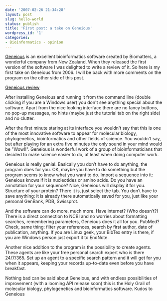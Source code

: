 ```yaml
---
date: '2007-02-26 21:34:28'
layout: post
slug: hello-world
status: publish
title: 'First post: a take on Geneious'
wordpress_id: '1'
categories:
- Bioinformatics - opinion
---
```


[Geneious](http://www.geneious.com) is an excellent bioinformatics software created by Biomatters, a wonderful company from New Zealand. When they released the first version of the software I was delighted to write a review of it. So here is my first take on Geneious from 2006. I will be back with more comments on the program on the other side of this post.

[Geneious review](http://www.genedrift.org/geneious.php)

After installing Geneious and running it from the command line (double clicking if you are a Windows user) you don't see anything special about the software. Apart from the nice looking interface there are no fancy buttons, no pop-up messages, no hints (maybe just the tutorial tab on the right side) and no clutter.

After the first minute staring at its interface you wouldn't say that this is one of the most innovative software to appear for molecular biology, phylogenetics, bioinformatics and other fields of science. You wouldn't say, but after playing for an extra five minutes the only sound in your mind would be "Wow!!". Geneious is wonderful work of a group of bioinformaticians that decided to make science easier to do, at least when doing computer work.

Geneious is really genial. Basically you don’t have to do anything, the program does for you. OK, maybe you have to do something but the program seems to know what you want to do. Import a sequence into it: Geneious knows if it is nucleotides or amino acids. Do you have an annotation for your sequence? Nice, Geneious will display it for you. Structure of your protein? There it is, just select the tab. You don’t have to save anything: it is already there automatically saved for you, just like your personal GenBank, PDB, Swissprot.

And the software can do more, much more. Have internet? (Who doesn’t?) There is a direct connection to NCBI and no worries about formatting searches, remembering parameters, Geneious does it all for you. PubMed? Check, same thing: filter your references, search by first author, date of publication, anything. If you are Linux geek, your BibTex entry is there, if you are Windows person just export it to EndNote.

Another nice addition to the program is the possibility to create agents. These agents are like your free personal search expert who is there 24/7/365. Set up an agent to a specific search pattern and it will get for you when it appears, keeping your records up-to-date even before you have breakfast.

Nothing bad can be said about Geneious, and with endless possibilities of improvement (with a looming API release soon) this is the Holy Grail of molecular biology, phylogenetics and bioinformatics software. Kudos to Geneious
